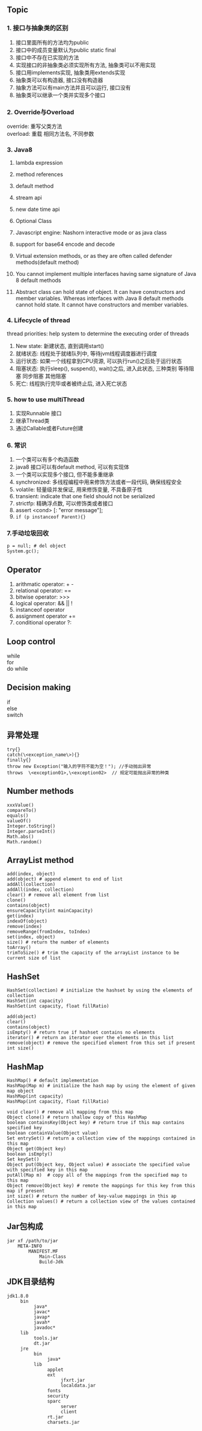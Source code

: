 ## Topic
### 1. 接口与抽象类的区别
1. 接口里面所有的方法均为public
2. 接口中的成员变量默认为public static final
3. 接口中不存在已实现的方法
4. 实现接口的非抽象类必须实现所有方法, 抽象类可以不用实现
5. 接口用implements实现, 抽象类用extends实现
6. 抽象类可以有构造器, 接口没有构造器
7. 抽象方法可以有main方法并且可以运行, 接口没有
8. 抽象类可以继承一个类并实现多个接口  


### 2. Override与Overload

override: 重写父类方法   
overload: 重载 相同方法名, 不同参数    

### 3. Java8
1. lambda expression
2. method references
3. default method
4. stream api
5. new date time api
6. Optional Class
7. Javascript engine: Nashorn   interactive mode or as java class
8. support for base64 encode and decode


1. Virtual extension methods, or as they are often called defender methods(default method)  
2. You cannot implement multiple interfaces having same signature of Java 8 default methods 
3. Abstract class can hold state of object. It can have constructors and member variables. Whereas interfaces with Java 8 default methods cannot hold state. It cannot have constructors and member variables.   

### 4. Lifecycle of thread
thread priorities: help system to determine the executing order of threads

1. New state: 新建状态, 直到调用start()
2. 就绪状态: 线程处于就绪队列中, 等待jvm线程调度器进行调度
3. 运行状态: 如果一个线程拿到CPU资源, 可以执行run()之后处于运行状态
4. 阻塞状态: 执行sleep(), suspend(), wait()之后, 进入此状态, 三种类别
        等待阻塞
        同步阻塞
        其他阻塞
5. 死亡: 线程执行完毕或者被终止后, 进入死亡状态  


### 5. how to use multiThread
1. 实现Runnable 接口
2. 继承Thread类
3. 通过Callable或者Future创建


### 6. 常识
1. 一个类可以有多个构造函数  
2. java8 接口可以有default method, 可以有实现体  
3. 一个类可以实现多个接口, 但不能多重继承  
4. synchronized: 多线程编程中用来修饰方法或者一段代码, 确保线程安全  
5. volatile: 轻量级并发保证, 用来修饰变量, 不具备原子性
6. transient: indicate that one field should not be serialized
7. strictfp: 精确浮点数, 可以修饰类或者接口
8. assert \<cond\> [: "error message"];
9. ```if (p instanceof Parent){}```

### 7.手动垃圾回收
```
p = null; # del object
System.gc();
```


## Operator
1. arithmatic operator: + -
2. relational operator: == 
3. bitwise operator: >>>
4. logical operator:   && || !
5. instanceof operator 
6. assignment operator  +=
7. conditional operator    ?:

## Loop control
while   
for  
do while  

## Decision making
if  
else  
switch  

## 异常处理
```
try{}
catch(\<exception_name\>){}
finally{}
throw new Exception("输入的字符不能为空！"); //手动抛出异常
throws  \<exception01>,\<exception02>  // 规定可能抛出异常的种类
```  

## Number methods
```
xxxValue()
compareTo()
equals()
valueOf()
Integer.toString()
Integer.parseInt()
Math.abs()
Math.random()
```

## ArrayList method
```
add(index, object)
add(object) # append element to end of list
addAll(collection)
addAll(index, collection)
clear() # remove all element from list
clone()
contains(object)
ensureCapacity(int mainCapacity)
get(index)
indexOf(object)
remove(index)
removeRange(fromIndex, toIndex)
set(index, object)
size() # return the number of elements
toArray()
trimToSize() # trim the capacity of the arrayList instance to be current size of list
```

## HashSet
```
HashSet(collection) # initialize the hashset by using the elements of collection 
HashSet(int capacity)  
HashSet(int capacity, float fillRatio)

add(object)
clear()
contains(object)
isEmpty() # return true if hashset contains no elements
iterator() # return an iterator over the elements in this list
remove(object) # remove the specified element from this set if present
int size() 
```

## HashMap
```
HashMap() # default implementation
HashMap(Map m) # initialize the hash map by using the element of given map object
HashMap(int capacity)
HashMap(int capacity, float fillRatio)

void clear() # remove all mapping from this map
Object clone() # return shallow copy of this HashMap
boolean containsKey(Object key) # return true if this map contains specified key
boolean containValue(Object value)
Set entrySet() # return a collection view of the mappings contained in this map
Object get(Object key) 
boolean isEmpty()
Set keySet()
Object put(Object key, Object value) # associate the specified value with specified key in this map
putAll(Map m)  # copy all of the mappings from the specified map to this map
Object remove(Object key) # remote the mappings for this key from this map if present
int size() # return the number of key-value mappings in this ap
Collection values() # return a collection view of the values contained in this map
```

## Jar包构成
```
jar xf /path/to/jar
    META-INFO
        MANIFEST.MF
            Main-Class 
            Build-Jdk
```

## JDK目录结构
```
jdk1.8.0
     bin
          java*
          javac*
          javap*
          javah*
          javadoc*
     lib
          tools.jar
          dt.jar
     jre
          bin
               java*
          lib
               applet
               ext
                    jfxrt.jar
                    localdata.jar
               fonts
               security
               sparc
                    server
                    client
               rt.jar
               charsets.jar
```
